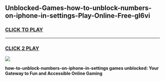 
## Unblocked-Games-how-to-unblock-numbers-on-iphone-in-settings-Play-Online-Free-gl6vi
<h3>
<a href="https://premium76.site?title=how-to-unblock-numbers-on-iphone-in-settings&ref=26A">CLICK TO PLAY</a></h3>
<hr>

<h3>
<a href="https://premium76.site?title=how-to-unblock-numbers-on-iphone-in-settings&ref=26A">CLICK 2 PLAY</a>
  
</h3>

<a href="https://premium76.site?title=how-to-unblock-numbers-on-iphone-in-settings&ref=26A"><img src="https://clearcache.store/games.png"></a>


**how-to-unblock-numbers-on-iphone-in-settings games unblocked: Your Gateway to Fun and Accessible Online Gaming**
